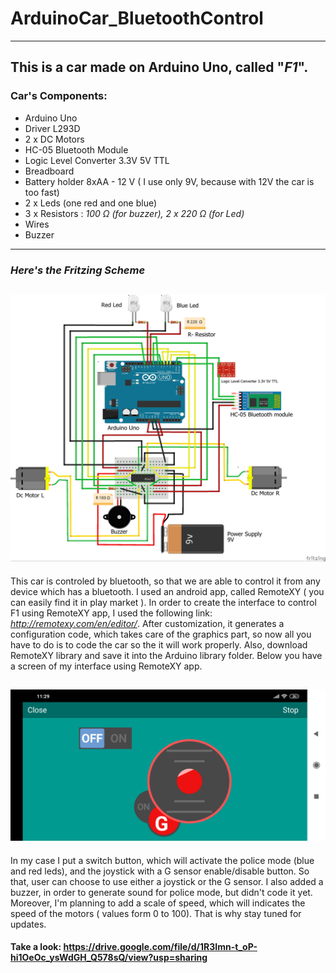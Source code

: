 # ArduinoCar_BluetoothControl
---
This is a car made on Arduino Uno, called "*F1*".
---
### Car's Components:
- Arduino Uno
- Driver L293D
- 2 x DC Motors
- HC-05 Bluetooth Module
- Logic Level Converter 3.3V 5V TTL
- Breadboard
- Battery holder 8xAA - 12 V ( I use only 9V, because with 12V the car is too fast)
- 2 x Leds (one red and one blue)
- 3 x Resistors : *100 Ω (for buzzer), 2 x 220 Ω (for Led)*
- Wires
- Buzzer

---
### *Here's the Fritzing Scheme*
![](Arduino_car.jpg)
---

This car is controled by bluetooth, so that we are able to control it from any device which has a bluetooth. I used an android app, called RemoteXY ( you can easily find it in play market ). In order to create the interface to control F1 using RemoteXY app, I used the following link: *http://remotexy.com/en/editor/*. After customization, it generates a configuration code, which takes care of the graphics part, so now all you have to do is to code the car so the it will work properly. Also, download RemoteXY library and save it into the Arduino library folder. Below you have a screen of my interface using RemoteXY app.

![](RemoteXY_APP.png)
 ---

In my case I put a switch button, which will activate the police mode (blue and red leds), and the joystick with a G sensor enable/disable button. So that, user can choose to use either a joystick or the G sensor. I also added a buzzer, in order to generate sound for police mode, but didn't code it yet. Moreover, I'm planning to add a scale of speed, which will indicates the speed of the motors ( values form 0 to 100). That is why stay tuned for updates. 

#### Take a look: https://drive.google.com/file/d/1R3Imn-t_oP-hi1OeOc_ysWdGH_Q578sQ/view?usp=sharing
